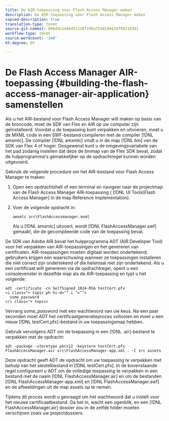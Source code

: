 ```yaml
---
title: De AIR-toepassing voor Flash Access Manager maken
description: De AIR-toepassing voor Flash Access Manager maken
copied-description: true
translation-type: tm+mt
source-git-commit: 89bdda1d4bd5c126f19ba75a819942df901183d1
workflow-type: tm+mt
source-wordcount: '349'
ht-degree: 0%

---
```



# De Flash Access Manager AIR-toepassing {#building-the-flash-access-manager-air-application} samenstellen

Als u het AIR-bestand voor Flash Access Manager wilt maken op basis van de broncode, moet de SDK van Flex en AIR op uw computer zijn geïnstalleerd. Voordat u de toepassing kunt verpakken en uitvoeren, moet u de MXML code in een SWF-bestand compileren met de compiler [!DNL amxmlc]. De compiler [!DNL amxmlc] vindt u in de map [!DNL bin] van de SDK van Flex 4 of hoger. Desgewenst kunt u de omgevingsvariabele van het pad zodanig instellen dat deze de binmap van de Flex SDK bevat, zodat de hulpprogramma&#39;s gemakkelijker op de opdrachtregel kunnen worden uitgevoerd.

Gebruik de volgende procedure om het AIR-bestand voor Flash Access Manager te maken:

1. Open een opdrachtshell of een terminal en navigeer naar de projectmap van de Flash Access Manager AIR-toepassing ( [!DNL UI Tools\Flash Access Manager] in de map Reference Implementation).
1. Voer de volgende opdracht in:

   ```
   amxmlc src\FlashAccessmanager.mxml
   ```

   Als u [!DNL amxmlc] uitvoert, wordt [!DNL FlashAccessManager.swf] gemaakt, die de gecompileerde code van de toepassing bevat.

De SDK van Adobe AIR bevat het hulpprogramma ADT (AIR Developer Tool) voor het verpakken van AIR-toepassingen en het genereren van certificaten. AIR-toepassingen moeten digitaal worden ondertekend; gebruikers krijgen een waarschuwing wanneer ze toepassingen installeren die niet correct zijn ondertekend of die helemaal niet zijn ondertekend. Als u een certificaat wilt genereren via de opdrachtregel, opent u een consolevenster in dezelfde map als de AIR-toepassing en typt u het volgende:

```
adt -certificate -cn SelfSigned 1024-RSA testCert.pfx  
<i class="+ topic ph hi-d="" i "="">
  some_password 
</i class="+ topic>
```

Vervang *some_password* met een wachtwoord van uw keus. Na een paar seconden moet ADT het certificaatgeneratieproces voltooien en moet u een nieuw [!DNL testCert.pfx]-bestand in uw toepassingsmap hebben.

Gebruik vervolgens ADT om de toepassing in een [!DNL .air]-bestand te verpakken met de opdracht:

```
adt -package -storetype pkcs12 -keystore testCert.pfx FlashAccessManager.air src\FlashAccessManager-app.xml . -C src assets
```

Deze opdracht geeft ADT de opdracht om uw toepassing te verpakken met behulp van het sleutelbestand in [!DNL testCert.pfx]. In de bovenstaande regel configureert u ADT om de volledige toepassing te verpakken in een bestand met de naam [!DNL FlashAccessManager.air] en om de bestanden [!DNL FlashAccessManager-app.xml] en [!DNL FlashAccessManager.swf] en de afbeeldingen uit de map assets op te nemen.

Tijdens dit proces wordt u gevraagd om het wachtwoord dat u instelt voor het nieuwe certificaatbestand. Ga het in, wacht een ogenblik, en een [!DNL FlashAccessManager.air] dossier zou in de zelfde folder moeten verschijnen zoals uw projectdossiers.
